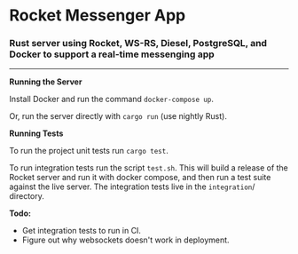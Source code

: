 
# Rocket Messenger App

### Rust server using Rocket, WS-RS, Diesel, PostgreSQL, and Docker to support a real-time messenging app

***

**Running the Server**

Install Docker and run the command `docker-compose up`.

Or, run the server directly with `cargo run` (use nightly Rust).

**Running Tests**

To run the project unit tests run `cargo test`.

To run integration tests run the script `test.sh`. This will build a release of the Rocket server and run it with docker compose, and then run a test suite against the live server. The integration tests live in the `integration`/ directory.

**Todo:**

* Get integration tests to run in CI.
* Figure out why websockets doesn't work in deployment.